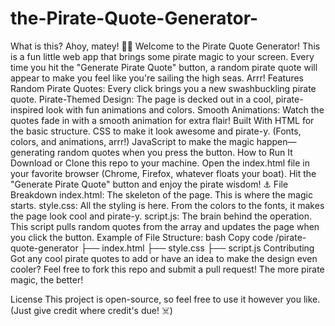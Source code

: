 # the-Pirate-Quote-Generator-
What is this? Ahoy, matey! 🏴‍☠️ Welcome to the Pirate Quote Generator! This is a fun little web app that brings some pirate magic to your screen. Every time you hit the "Generate Pirate Quote" button, a random pirate quote will appear to make you feel like you're sailing the high seas. Arrr!
Features
Random Pirate Quotes: Every click brings you a new swashbuckling pirate quote.
Pirate-Themed Design: The page is decked out in a cool, pirate-inspired look with fun animations and colors.
Smooth Animations: Watch the quotes fade in with a smooth animation for extra flair!
Built With
HTML for the basic structure.
CSS to make it look awesome and pirate-y. (Fonts, colors, and animations, arrr!)
JavaScript to make the magic happen—generating random quotes when you press the button.
How to Run It
Download or Clone this repo to your machine.
Open the index.html file in your favorite browser (Chrome, Firefox, whatever floats your boat).
Hit the "Generate Pirate Quote" button and enjoy the pirate wisdom! ⚓
File Breakdown
index.html: The skeleton of the page. This is where the magic starts.
style.css: All the styling is here. From the colors to the fonts, it makes the page look cool and pirate-y.
script.js: The brain behind the operation. This script pulls random quotes from the array and updates the page when you click the button.
Example of File Structure:
bash
Copy code
/pirate-quote-generator
  ├── index.html
  ├── style.css
  ├── script.js
Contributing
Got any cool pirate quotes to add or have an idea to make the design even cooler? Feel free to fork this repo and submit a pull request! The more pirate magic, the better!

License
This project is open-source, so feel free to use it however you like. (Just give credit where credit's due! ☠️)

